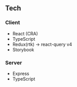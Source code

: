 ## Tech

### Client

- React (CRA)
- TypeScript
- Redux(rtk) -> react-query v4
- Storybook

### Server
- Express
- TypeScript
